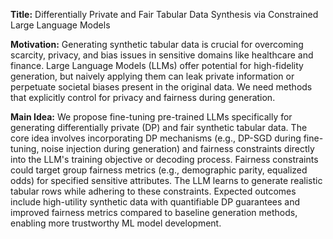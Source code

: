 **Title:** Differentially Private and Fair Tabular Data Synthesis via Constrained Large Language Models

**Motivation:** Generating synthetic tabular data is crucial for overcoming scarcity, privacy, and bias issues in sensitive domains like healthcare and finance. Large Language Models (LLMs) offer potential for high-fidelity generation, but naively applying them can leak private information or perpetuate societal biases present in the original data. We need methods that explicitly control for privacy and fairness during generation.

**Main Idea:** We propose fine-tuning pre-trained LLMs specifically for generating differentially private (DP) and fair synthetic tabular data. The core idea involves incorporating DP mechanisms (e.g., DP-SGD during fine-tuning, noise injection during generation) and fairness constraints directly into the LLM's training objective or decoding process. Fairness constraints could target group fairness metrics (e.g., demographic parity, equalized odds) for specified sensitive attributes. The LLM learns to generate realistic tabular rows while adhering to these constraints. Expected outcomes include high-utility synthetic data with quantifiable DP guarantees and improved fairness metrics compared to baseline generation methods, enabling more trustworthy ML model development.
